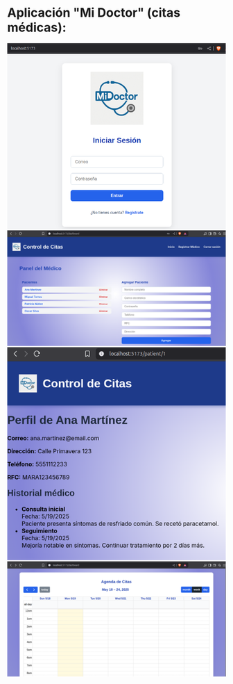# Aplicación "Mi Doctor" (citas médicas):

![Mi Doctor Logo](./public/mi_doctor_0.png)
![Mi Doctor Logo](./public/mi_doctor_1.png)
![Mi Doctor Logo](./public/mi_doctor_2.png)
![Mi Doctor Logo](./public/mi_doctor_3.png)
